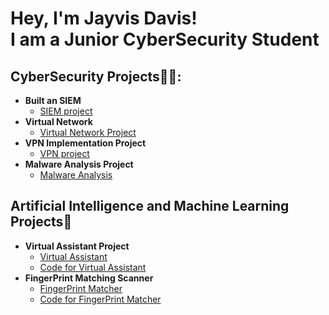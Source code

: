 <h1>Hey, I'm Jayvis Davis! <br/><a >I am a Junior CyberSecurity Student</a> 
<h2> CyberSecurity Projects👨‍💻:</h2>

- <b>Built an SIEM</b>
  - [SIEM project](https://github.com/Jaygreat007/Built-an-SIEM-)
- <b>Virtual Network</b>
  - [Virtual Network Project](https://github.com/Jaygreat007/Virtual-Network-project/blob/main/README.md) <b><i></b></i>
- <b>VPN Implementation Project</b>
  - [VPN project](https://github.com/Jaygreat007/VPN-project/blob/main/README.md)
- <b>Malware Analysis Project</b>
  - [Malware Analysis](https://github.com/Jaygreat007/Malware-Analysis-lab/blob/main/README.md)

<h2>Artificial Intelligence and Machine Learning Projects🤖</h2>






- <b>Virtual Assistant Project </b>
  - [Virtual Assistant](https://github.com/Jaygreat007/Virtual-Assistant-Project/blob/main/READ.md)
  - [Code for Virtual Assistant](https://github.com/Jaygreat007/Main.Py/blob/main/main3.py)
- <b>FingerPrint Matching Scanner </b>
  - [FingerPrint Matcher](https://github.com/Jaygreat007/FIngerprint-Matching)
  - [Code for FingerPrint Matcher](https://github.com/Jaygreat007/Fingerprint-Matching-Code/blob/main/main.py)
 

